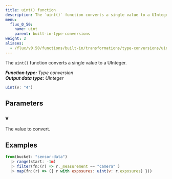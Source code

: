 ```yaml
---
title: uint() function
description: The `uint()` function converts a single value to a UInteger.
menu:
  flux_0_50:
    name: uint
    parent: built-in-type-conversions
weight: 2
aliases:
  - /flux/v0.50/functions/built-in/transformations/type-conversions/uint/
---
```


The `uint()` function converts a single value to a UInteger.

_**Function type:** Type conversion_  
_**Output data type:** UInteger_

```js
uint(v: "4")
```

## Parameters

### v
The value to convert.

## Examples
```js
from(bucket: "sensor-data")
  |> range(start: -1m)
  |> filter(fn:(r) => r._measurement == "camera" )
  |> map(fn:(r) => ({ r with exposures: uint(v: r.exposures) }))
```
